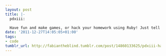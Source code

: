 ```yaml
---
layout: post
title: |-
  pdxiii:

  Have fun and make games, or hack your homework using Ruby! Just tell your parents or teachers you’re learning Ruby programming… ;)  Free and works on any computer. (via Kidsruby.com)
date: '2011-12-27T14:05:05+01:00'
tags:
- code
tumblr_url: http://fabiantheblind.tumblr.com/post/14860133625/pdxiii-have-fun-and-make-games-or-hack-your
---
```

